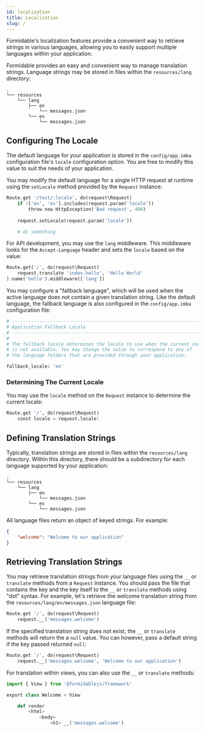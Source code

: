 ```yaml
---
id: localization
title: Localization
slug: /
---
```


Formidable's localization features provide a convenient way to retrieve strings in various languages, allowing you to easily support multiple languages within your application.

Formidable provides an easy and convenient way to manage translation strings. Language strings may be stored in files within the `resources/lang` directory:

```test
.
└── resources
    └── lang
        ├── en
            └── messages.json
        └── es
            └── messages.json
```

## Configuring The Locale

The default language for your application is stored in the `config/app.imba` configuration file's `locale` configuration option. You are free to modify this value to suit the needs of your application.

You may modify the default language for a single HTTP request at runtime using the `setLocale` method provided by the `Request` instance:

```py
Route.get '/test/:locale', do(request\Request)
	if !['en', 'es'].includes(request.param('locale'))
		throw new HttpException('Bad request', 400)
	
	request.setLocale(request.param('locale'))

	# do something
```

For API development, you may use the `lang` middleware. This middleware looks for the `Accept-Language` header and sets the `locale` based on the value:

```py
Route.get('/', do(request\Request)
	request.translate 'index.hello', 'Hello World'
).name('hello').middleware(['lang'])
```

You may configure a "fallback language", which will be used when the active language does not contain a given translation string. Like the default language, the fallback language is also configured in the `config/app.imba` configuration file:

```py
# --------------------------------------------------------------------------
# Application Fallback Locale
# --------------------------------------------------------------------------
#
# The fallback locale determines the locale to use when the current one
# is not available. You may change the value to correspond to any of
# the language folders that are provided through your application.

fallback_locale: 'en'
```

### Determining The Current Locale

You may use the `locale` method on the `Request` instance to determine the current locale:

```py
Route.get '/', do(request\Request)
	const locale = request.locale!
```

## Defining Translation Strings

Typically, translation strings are stored in files within the `resources/lang` directory. Within this directory, there should be a subdirectory for each language supported by your application:

```text
.
└── resources
    └── lang
        ├── en
            └── messages.json
        └── es
            └── messages.json
```

All language files return an object of keyed strings. For example:

```json title="resources/lang/en/messages.json"
{
	"welcome": "Welcome to our application"
}
```

## Retrieving Translation Strings

You may retrieve translation strings from your language files using the `__` or `translate` methods from a `Request` instance. You should pass the file that contains the key and the key itself to the `__` or `translate` methods using "dot" syntax. For example, let's retrieve the welcome translation string from the `resources/lang/en/messages.json` language file:

```py
Route.get '/', do(request\Request)
	request.__('messages.welcome')
```

If the specified translation string does not exist, the `__` or `translate` methods will return the a `null` value. You can however, pass a default string if the key passed returned `null`:

```py
Route.get '/', do(request\Request)
	request.__('messages.welcome', 'Welcome to our application')
```

For translation within views, you can also use the `__` or `translate` methods:

```py
import { View } from '@formidablejs/framework'

export class Welcome < View

	def render
		<html>
			<body>
				<h1> __('messages.welcome')

```